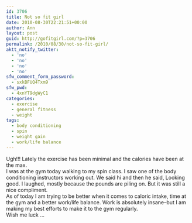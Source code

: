 ```yaml
---
id: 3706
title: Not so fit girl
date: 2010-08-30T22:21:51+00:00
author: Ann
layout: post
guid: http://gofitgirl.com/?p=3706
permalink: /2010/08/30/not-so-fit-girl/
aktt_notify_twitter:
  - 'no'
  - 'no'
  - 'no'
  - 'no'
sfw_comment_form_password:
  - sxkBFUQ4Txm9
sfw_pwd:
  - 4xnYT9dgWyC1
categories:
  - exercise
  - general fitness
  - weight
tags:
  - body conditioning
  - spin
  - weight gain
  - work/life balance
---
```

Ugh!!! Lately the exercise has been minimal and the calories have been at the max.  
I was at the gym today walking to my spin class. I saw one of the body conditioning instructors working out. We said hi and then he said, Looking good. I laughed, mostly because the pounds are piling on. But it was still a nice compliment.  
As of today I am trying to be better when it comes to caloric intake, time at the gym and a better work/life balance. Work is absolutely insane&#8211;but I am making my best efforts to make it to the gym regularly.  
Wish me luck &#8230;